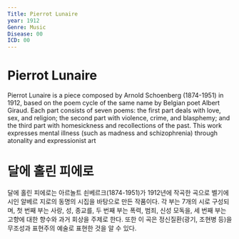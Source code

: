 ```yaml
---
Title: Pierrot Lunaire
year: 1912
Genre: Music
Disease: 00
ICD: 00
---
```


# Pierrot Lunaire

Pierrot Lunaire  is a piece composed by Arnold Schoenberg (1874-1951) in 1912, based on the poem cycle of the same name by Belgian poet Albert Giraud. Each part consists of seven poems: the first part deals with love, sex, and religion; the second part with violence, crime, and blasphemy; and the third part with homesickness and recollections of the past. This work expresses mental illness (such as madness and schizophrenia) through atonality and expressionist art

# 달에 홀린 피에로

달에 홀린 피에로는 아르놀트 쇤베르크(1874-1951)가 1912년에 작곡한 곡으로 벨기에 시인 알베르 지로의 동명의 시집을 바탕으로 만든 작품이다. 각 부는 7개의 시로 구성되며, 첫 번째 부는 사랑, 성, 종교를, 두 번째 부는 폭력, 범죄, 신성 모독을, 세 번째 부는 고향에 대한 향수와 과거 회상을 주제로 한다. 또한 이 곡은 정신질환(광기, 조현병 등)을 무조성과 표현주의 예술로 표현한 것을 알 수 있다.
